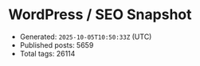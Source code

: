# WordPress / SEO Snapshot

- Generated: `2025-10-05T10:50:33Z` (UTC)
- Published posts: 5659
- Total tags: 26114
